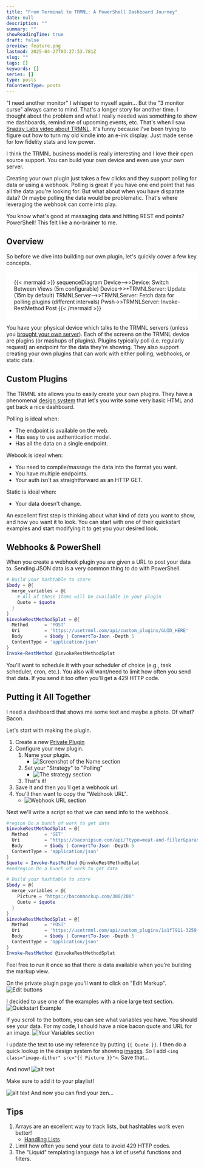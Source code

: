 ```yaml
---
title: "From Terminal to TRMNL: A PowerShell Dashboard Journey"
date: null
description: ""
summary: ""
showReadingTime: true
draft: false
preview: feature.png
lastmod: 2025-04-27T03:27:53.781Z
slug: ""
tags: []
keywords: []
series: []
type: posts
fmContentType: posts
---
```


"I need another monitor" I whisper to myself again... But the "3 monitor curse"
always came to mind. That's a longer story for another time. I thought about the
problem and what I really needed was something to show me dashboards, remind me
of upcoming events, etc. That's when I saw
[Snazzy Labs video about TRMNL](https://www.youtube.com/watch?v=eIcZZX10pa4).
It's funny because I've been trying to figure out how to turn my old kindle into
an e-ink display. Just made sense for low fidelity stats and low power.

I think the TRMNL business model is really interesting and I love their open
source support. You can build your own device and even use your own server.

Creating your own plugin just takes a few clicks and they support polling for
data or using a webhook. Polling is great if you have one end point that has all
the data you're looking for. But what about when you have disparate data? Or
maybe polling the data would be problematic. That's where leveraging the webhook
can come into play.

You know what's good at massaging data and hitting REST end points? PowerShell!
This felt like a no-brainer to me.

## Overview

So before we dive into building our own plugin, let's quickly cover a few key
concepts.

<div style="background-color:white; padding: 20px">
{{< mermaid >}}
sequenceDiagram
    Device-->>Device: Switch Between Views (5m configurable)
    Device->>+TRMNLServer: Update (15m by default)
    TRMNLServer-->>TRMNLServer: Fetch data for polling plugins (different intervals)
    Pwsh->>TRMNLServer: Invoke-RestMethod Post
{{< /mermaid >}}
</div>

You have your physical device which talks to the TRMNL servers (unless you
[brought your own server](https://usetrmnl.com/blog/introducing-byos)). Each of
the screens on the TRMNL device are plugins (or mashups of plugins). Plugins
typically poll (i.e. regularly request) an endpoint for the data they're
showing. They also support creating your own plugins that can work with either
polling, webhooks, or static data.

## Custom Plugins

The TRMNL site allows you to easily create your own plugins. They have a
phenomenal [design system](https://usetrmnl.com/framework) that let's you write
some very basic HTML and get back a nice dashboard.

Polling is ideal when:

- The endpoint is available on the web.
- Has easy to use authentication model.
- Has all the data on a single endpoint.

Webook is ideal when:

- You need to compile/massage the data into the format you want.
- You have multiple endpoints.
- Your auth isn't as straightforward as an HTTP GET.

Static is ideal when:

- Your data doesn't change.

An excellent first step is thinking about what kind of data you want to show,
and how you want it to look. You can start with one of their quickstart examples
and start modifying it to get you your desired look.

## Webhooks & PowerShell

When you create a webhook plugin you are given a URL to post your data to.
Sending JSON data is a very common thing to do with PowerShell.

```powershell
# Build your hashtable to store
$body = @{
  merge_variables = @{
    # All of these items will be available in your plugin
    Quote = $quote
  }
}
$invokeRestMethodSplat = @{
  Method      = 'POST'
  Uri         = 'https://usetrmnl.com/api/custom_plugins/GUID_HERE'
  Body        = $body | ConvertTo-Json -Depth 5
  ContentType = 'application/json'
}
Invoke-RestMethod @invokeRestMethodSplat

```

You'll want to schedule it with your scheduler of choice (e.g., task scheduler,
cron, etc.). You also will want/need to limit how often you send that data. If
you send it too often you'll get a 429 HTTP code.

## Putting it All Together

I need a dashboard that shows me some text and maybe a photo. Of what? Bacon.

Let's start with making the plugin.

1. Create a new [Private Plugin](https://usetrmnl.com/plugin_settings?keyname=private_plugin)
2. Configure your new plugin.
   1. Name your plugin.
      - ![Screenshot of the Name section](image.png)
   2. Set your "Strategy" to "Polling"
      - ![The strategy section](image-1.png)
   3. That's it!
3. Save it and then you'll get a webhook url.
4. You'll then want to copy the "Webhook URL".
   - ![Webhook URL section](image-3.png)

Next we'll write a script so that we can send info to the webhook.

```powershell
#region Do a bunch of work to get data
$invokeRestMethodSplat = @{
  Method      = 'GET'
  Uri         = "https://baconipsum.com/api/?type=meat-and-filler&paras=5&format=text"
  Body        = $body | ConvertTo-Json -Depth 5
  ContentType = 'application/json'
}
$quote = Invoke-RestMethod @invokeRestMethodSplat
#endregion Do a bunch of work to get data

# Build your hashtable to store
$body = @{
  merge_variables = @{
    Picture = "https://baconmockup.com/300/200"
    Quote = $quote
  }
}
$invokeRestMethodSplat = @{
  Method      = 'POST'
  Uri         = 'https://usetrmnl.com/api/custom_plugins/1a1f7911-3259-45c2-a16f-4101370c4e19'
  Body        = $body | ConvertTo-Json -Depth 5
  ContentType = 'application/json'
}
Invoke-RestMethod @invokeRestMethodSplat
```

Feel free to run it once so that there is data available when you're building
the markup view.

On the private plugin page you'll want to click on "Edit Markup".
![Edit buttons](image-4.png)

I decided to use one of the examples with a nice large text section.
![Quickstart Example](image-5.png)

If you scroll to the bottom, you can see what variables you have. You should see
your data. For my code, I should have a nice bacon quote and URL for an image.
![Your Variables section](image-6.png)

I update the text to use my reference by putting `{{ Quote }}`. I then do a
quick lookup in the design system for showing
[images](https://usetrmnl.com/framework/image). So I add
`<img class="image-dither" src="{{ Picture }}">`. Save that...

And now!
![alt text](image-7.png)

Make sure to add it to your playlist!

![alt text](photo.jpg)
And now you can find your zen...

## Tips

1. Arrays are an excellent way to track lists, but hashtables work even better!
   - [Handling Lists](https://help.usetrmnl.com/en/articles/10671186-liquid-101#h_36fa49cde9)
2. Limit how often you send your data to avoid 429 HTTP codes.
3. The "Liquid" templating language has a lot of useful functions and filters.
